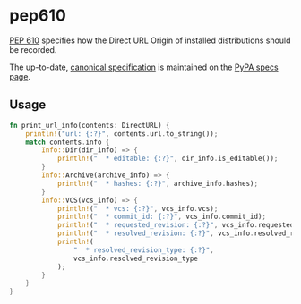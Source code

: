 # pep610

[PEP 610][pep610] specifies how the Direct URL Origin of installed distributions should be recorded.

The up-to-date, [canonical specification][pep610-pypa] is maintained on the [PyPA specs page][pypa-specs].

[pep610]: https://www.python.org/dev/peps/pep-0610/
[pep610-pypa]: https://packaging.python.org/en/latest/specifications/direct-url/#direct-url
[pypa-specs]: https://packaging.python.org/en/latest/specifications/

## Usage

```rust
fn print_url_info(contents: DirectURL) {
    println!("url: {:?}", contents.url.to_string());
    match contents.info {
        Info::Dir(dir_info) => {
            println!("  * editable: {:?}", dir_info.is_editable());
        }
        Info::Archive(archive_info) => {
            println!("  * hashes: {:?}", archive_info.hashes);
        }
        Info::VCS(vcs_info) => {
            println!("  * vcs: {:?}", vcs_info.vcs);
            println!("  * commit_id: {:?}", vcs_info.commit_id);
            println!("  * requested_revision: {:?}", vcs_info.requested_revision);
            println!("  * resolved_revision: {:?}", vcs_info.resolved_revision);
            println!(
                "  * resolved_revision_type: {:?}",
                vcs_info.resolved_revision_type
            );
        }
    }
}
```
